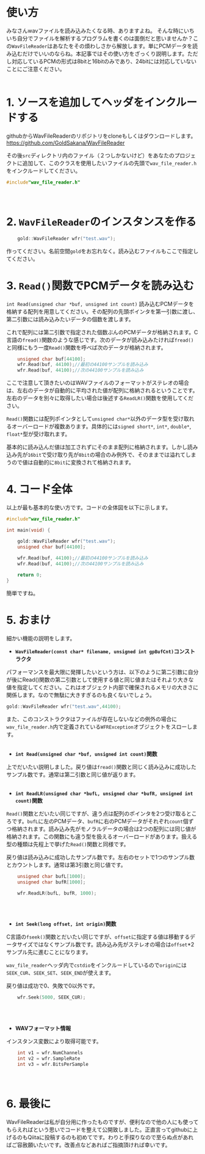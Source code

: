 # 使い方

みなさんwavファイルを読み込みたくなる時、ありますよね。
そんな時にいちいち自分でファイルを解析するプログラムを書くのは面倒だと思いませんか？この`WavFileReader`はあなたをその煩わしさから解放します。単にPCMデータを読み込むだけでいいのならね。本記事ではその使い方をざっくり説明します。ただし対応しているPCMの形式は8bitと16bitのみであり、24bitには対応していないことにご注意ください。
<br/>
<br/>

# 1. ソースを追加してヘッダをインクルードする
githubからWavFileReaderのリポジトリをcloneもしくはダウンロードします。
https://github.com/GoldSakana/WavFileReader

その後`src`ディレクトリ内のファイル（２つしかないけど）をあなたのプロジェクトに追加して、このクラスを使用したいファイルの先頭で`wav_file_reader.h`をインクルードしてください。

```C++
#include"wav_file_reader.h"
```
　　
# 2. `WavFileReader`のインスタンスを作る

```C++
	gold::WavFileReader wfr("test.wav");
```
作ってください。名前空間`gold`をお忘れなく。読み込むファイルもここで指定してください。
　　
# 3. `Read()`関数でPCMデータを読み込む
`int Read(unsigned char *buf, unsigned int count)`
読み込むPCMデータを格納する配列を用意してください。その配列の先頭ポインタを第一引数に渡し、第二引数には読み込みたいデータの個数を渡します。

これで配列には第二引数で指定された個数ぶんのPCMデータが格納されます。C言語の`fread()`関数のような感じです。次のデータが読み込みたければ`fread()`と同様にもう一度`Read()`関数を呼べば次のデータが格納されます。

```C++
	unsigned char buf[44100];
	wfr.Read(buf, 44100);//最初の44100サンプルを読み込み
	wfr.Read(buf, 44100);//次の44100サンプルを読み込み
```

ここで注意して頂きたいのはWAVファイルのフォーマットがステレオの場合は、左右のデータが自動的に平均された値が配列に格納されるということです。左右のデータを別々に取得したい場合は後述する`ReadLR()`関数を使用してください。

`Read()`関数には配列ポインタとして`unsigned char*`以外のデータ型を受け取れるオーバーロードが複数あります。具体的には`signed short*`, `int*`, `double*`, `float*`型が受け取れます。

基本的に読み込んだ値は加工されずにそのまま配列に格納されます。しかし読み込み先が`16bit`で受け取り先が`8bit`の場合のみ例外で、そのままでは溢れてしまうので値は自動的に`8bit`に変換されて格納されます。
　　
# 4. コード全体
以上が最も基本的な使い方です。コードの全体図を以下に示します。

```C++
#include"wav_file_reader.h"

int main(void) {

	gold::WavFileReader wfr("test.wav");
	unsigned char buf[44100];
	
	wfr.Read(buf, 44100);//最初の44100サンプルを読み込み
	wfr.Read(buf, 44100);//次の44100サンプルを読み込み

	return 0;
}
```
簡単ですね。
　　
# 5. おまけ
細かい機能の説明をします。
<br/>

* __`WavFileReader(const char* filename, unsigned int gpBufCnt)`コンストラクタ__  
   
パフォーマンスを最大限に発揮したいという方は、以下のように第二引数に自分が後にRead()関数の第二引数として使用する値と同じ値またはそれより大きな値を指定してください。これはオブジェクト内部で確保されるメモリの大きさに関係します。なので無駄に大きすぎるのも良くないでしょう。

```C++
gold::WavFileReader wfr("test.wav",44100);
```
また、このコンストラクタはファイルが存在しないなどの例外の場合に`wav_file_reader.h`内で定義されている`WFRException`オブジェクトをスローします。
<br/>
<br/>

* __`int Read(unsigned char *buf, unsigned int count)`関数__

上でだいたい説明しました。戻り値は`fread()`関数と同じく読み込みに成功したサンプル数です。通常は第二引数と同じ値が返ります。
<br />
<br />

* __`int ReadLR(unsigned char *bufL, unsigned char *bufR, unsigned int count)`関数__

`Read()`関数とだいたい同じですが、違う点は配列のポインタを2つ受け取るところです。`bufL`に左のPCMデータ、`bufR`に右のPCMデータがそれぞれ`count`個ずつ格納されます。読み込み先がモノラルデータの場合は2つの配列には同じ値が格納されます。この関数にも違う型を扱えるオーバーロードがあります。扱える型の種類は先程上で挙げた`Read()`関数と同様です。

戻り値は読み込みに成功したサンプル数です。左右のセットで1つのサンプル数とカウントします。通常は第3引数と同じ値です。

```C++
	unsigned char bufL[1000];
	unsigned char bufR[1000];

	wfr.ReadLR(bufL, bufR, 1000);
```
<br/>
<br />

* __`int Seek(long offset, int origin)`関数__

C言語の`fseek()`関数とだいたい同じですが、`offset`に指定する値は移動するデータサイズではなくサンプル数です。読み込み先がステレオの場合は`offset`*2サンプル先に進むことになります。

`wav_file_reader`ヘッダ内で`cstdio`をインクルードしているので`origin`には`SEEK_CUR`、`SEEK_SET`、`SEEK_END`が使えます。

戻り値は成功で0、失敗で0以外です。

```C++
	wfr.Seek(5000, SEEK_CUR);
```
<br/>
<br/>

* __WAVフォーマット情報__

インスタンス変数により取得可能です。

```C++
	int v1 = wfr.NumChannels
	int v2 = wfr.SampleRate
	int v3 = wfr.BitsPerSample
```
　　
# 6. 最後に
WavFileReaderは私が自分用に作ったものですが、便利なので他の人にも使ってもらえればという思いでコードを整えて公開致しました。正直言ってgithubに上げるのもQiitaに投稿するのも初めてです。わりと手探りなので至らぬ点があればご容赦願いたいです。改善点などあればご指摘頂ければ幸いです。
